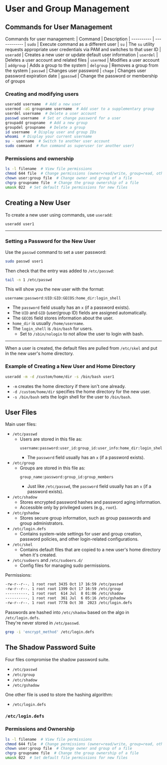 

# User and Group Management


## Commands for User Management
Commands for user management:
| Command    | Description
| ---------- | ------------
| `sudo`     | Execute command as a different user
| `su`       | The `su` utility requests appropriate user credentials via PAM and switches to that user ID
| `useradd`  | Creates a new user or update default user information
| `userdel`  | Deletes a user account and related files
| `usermod`  | Modifies a user account
| `addgroup` | Adds a group to the system
| `delgroup` | Removes a group from the system
| `passwd`   | Changes user password
| `chage`    | Changes user password expiration date 
| `gpasswd`  | Change the password or membership of groups


### Creating and modifying users
```bash
useradd username  # Add a new user
usermod -aG groupname username  # Add user to a supplementary group
userdel username  # Delete a user account
passwd username  # Set or change password for a user
groupadd groupname  # Add a new group
groupdel groupname  # Delete a group
id username  # Display user and group IDs
whoami  # Display your current username
su - username  # Switch to another user account
sudo command  # Run command as superuser (or another user)
```

### Permissions and ownership
```bash
ls -l filename  # View file permissions
chmod 644 file  # Change permissions (owner=read/write, group=read, others=read)
chown user:group file  # Change owner and group of a file
chgrp groupname file  # Change the group ownership of a file
umask 022  # Set default file permissions for new files
```



## Creating a New User

To create a new user using commands, use `useradd`:  
```bash
useradd user1
```

---

### Setting a Password for the New User
Use the `passwd` command to set a user password:
```bash
sudo passwd user1
```

Then check that the entry was added to `/etc/passwd`:
```bash
tail -n 1 /etc/passwd
```
This will show you the new user with the format: 
```plaintext
username:password:UID:GID:GECOS:home_dir:login_shell
```
* The `password` field usually has an `x` (if a password exists).  
* The `UID` and `GID` (user/group ID) fields are assigned automatically.  
* The `GECOS` field stores information about the user.  
* `home_dir` is usually `/home/username`.  
* The `login_shell` is `/bin/bash` for users. 
    * Set to `/sbin/nologin` to not allow the user to login with bash.  


---

When a user is created, the default files are pulled from `/etc/skel` and put in the
new user's home directory.  

### Example of Creating a New User and Home Directory
```bash
useradd -m -d /custom/home/dir -s /bin/bash user1
```
* `-m` creates the home directory if there isn't one already.  
* `-d /custom/home/dir` specifies the home directory for the new user.  
* `-s /bin/bash` sets the login shell for the user to `/bin/bash`.  



## User Files
Main user files:  
* `/etc/passwd`
    * Users are stored in this file as:  
      ```plaintext  
      username:password:user_id:group_id:user_info:home_dir:login_shell  
      ```
        * The `password` field usually has an `x` (if a password exists).  
* `/etc/group`
    * Groups are stored in this file as:  
      ```plaintext  
      group_name:password:group_id:group_members  
      ```
        * Just like `/etc/passwd`, the `password` field usually has an `x` (if a password exists).  
* `/etc/shadow`
    * Stores encrypted password hashes and password aging information.  
    * Accessible only by privileged users (e.g., `root`).
* `/etc/gshadow`
    * Stores secure group information, such as group passwords and group administrators.
* `/etc/login.defs`
    * Contains system-wide settings for user and group creation, password policies, and other login-related configurations.
* `/etc/skel`
    * Contains default files that are copied to a new user's home directory when it's created.  
* `/etc/sudoers` and `/etc/sudoers.d/`
    * Config files for managing sudo permissions.  

Permissions:  
```bash  
-rw-r--r--. 1 root root 3435 Oct 17 16:59 /etc/passwd  
-rw-r--r--. 1 root root 1399 Oct 17 16:59 /etc/group  
----------. 1 root root  614 Jul  8 01:06 /etc/shadow  
----------. 1 root root  361 Jul  6 05:16 /etc/gshadow  
-rw-r--r--. 1 root root 7778 Oct 30  2023 /etc/login.defs  
```

Passwords are hashed into `/etc/shadow` based on the algo in `/etc/login.defs`.  
They're never stored in `/etc/passwd`.  
```bash  
grep -i 'encrypt_method' /etc/login.defs  
```


## The Shadow Password Suite
Four files compromise the shadow password suite.  
* `/etc/passwd`
* `/etc/group`
* `/etc/shadow`
* `/etc/gshadow`

One other file is used to store the hashing algorithm:
* `/etc/login.defs`

### `/etc/login.defs`



### Permissions and Ownership
```bash
ls -l filename  # View file permissions
chmod 644 file  # Change permissions (owner=read/write, group=read, others=read)
chown user:group file  # Change owner and group of a file
chgrp groupname file  # Change the group ownership of a file
umask 022  # Set default file permissions for new files
```

